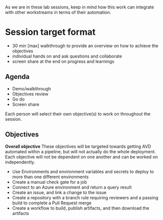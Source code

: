 As we are in these lab sessions, keep in mind how this work can integrate with other workstreams in terms of their automation.

# Session target format

- 30 min [max] walkthrough to provide an overview on how to achieve the objectives
- individual hands on and ask questions and collaborate
- screen share at the end on progress and learnings 

## Agenda

- Demo/walkthrough
- Objectives review
- Go do
- Screen share

Each person will select their own objective(s) to work on throughout the session. 

## Objectives

**Overall objective**
These objectives will be targeted towards getting AVD automated within a pipeline, but will not actually do the whole deployment. Each objective will not be dependent on one another and can be worked on independently. 

- Use Environments and environment variables and secrets to deploy to more than one different environments
- Create a manual check gate for a job
- Connect to an Azure environment and return a query result
- Create an issue, and link a change to the issue
- Create a repository with a branch rule requiring reviewers and a passing build to complete a Pull Request merge 
- Create a workflow to build, publish artifacts, and then download the artifacts
